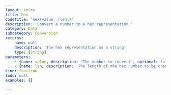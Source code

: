 ```yaml
---
layout: entry
title: hex
codetitle: 'hex(value, [len])'
description: 'Convert a number to a hex representation.'
category: Data
subcategory: Conversion
returns:
    name: null
    description: 'The hex representation as a string'
    type: [String]
parameters:
    - {name: value, description: 'The number to convert', optional: false, type: [Number]}
    - {name: len, description: 'The length of the hex number to be created, default: 8', optional: true, type: [Number]}
kind: function
todo: null
examples: []

---
```

